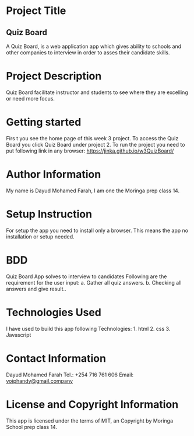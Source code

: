 # Project Title

## Quiz Board

  A Quiz Board, is a web application app which gives ability to schools and other companies to interview in order to asses their candidate skills.  

# Project Description

Quiz Board facilitate instructor and students to see where they are excelling or need more focus.

# Getting started

 Firs
 t you see the home page of this week 3 project. To access the Quiz Board you click Quiz Board under project 2.
 To run the project you need to put following link in any browser: <https://jinka.github.io/w3QuizBoard/>

# Author Information

My name is Dayud Mohamed Farah, I am one the Moringa prep class 14.

# Setup Instruction

For setup the app you need to install only a browser. This means the app no installation or setup needed.

# BDD

Quiz Board App solves to interview to candidates Following are the requirement for the user input:
a. Gather all quiz answers.
b. Checking all answers and give result..

# Technologies Used
I have used to build this app following Technologies:
1\. html
2\. css
3\. Javascript

# Contact Information

Dayud Mohamed Farah
Tel.: +254 716 761 606
Email: voiphandy@gmail.company

# License and Copyright Information

This app is licensed under the terms of MIT, an Copyright by Moringa School prep class 14.

